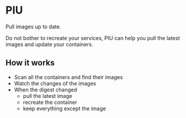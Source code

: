 # PIU

Pull images up to date.

Do not bother to recreate your services, PIU can help you
pull the latest images and update your containers.

## How it works

- Scan all the containers and find their images
- Watch the changes of the images
- When the digest changed
  - pull the latest image
  - recreate the container
  - keep everything except the image
